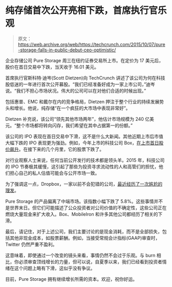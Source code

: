 # 纯存储首次公开亮相下跌，首席执行官乐观 

> 原文：<https://web.archive.org/web/https://techcrunch.com/2015/10/07/pure-storage-falls-in-public-debut-ceo-optimistic/>

企业存储公司 Pure Storage 周三在纽约证券交易所上市。在定价为 17 美元后，股价在首日交易中下跌，当天收于 16.01 美元。

首席执行官斯科特·迪岑(Scott Dietzen)向 TechCrunch 讲述了该公司为何在科技股低迷的一年进行首次公开募股。“我们已经准备好成为一家上市公司，”迪岑说。“我们不担心市场状况。伟大的公司可以在对他们合适的时候出现。”

包括惠普、EMC 和戴尔在内的竞争格局，Dietzen 押注于整个行业的持续发展势头和增长。他说，纯存储“在一个疯狂的大市场中表现非常好”。

Dietzen 补充说，该公司“领先其他市场两年”，他估计市场规模为 240 亿美元。“整个市场都将转向闪存，我们希望在其中占据第一的份额。”

该公司的 IPO 表现在首日交易中下滑，这不是什么大新闻。其他近期上市后市值大幅下跌的 IPO 表现更为强劲。例如，今年上市的科技公司 Box，[在上市首日股价飙升](https://web.archive.org/web/20221210012232/https://beta.techcrunch.com/2015/01/23/as-box-ipo-surges-startup-community-reacts/)。在接下来的几个月里，它的股票下跌了。

对行业观察人士来说，任何当前公开发行的技术都是领头羊。2015 年，科技公司的 IPO 节奏极其缓慢，这引起了那些为投资寻求流动性的人和高管们的担忧，他们担心自己的私人估值可能会与公开市场一致。

为了强调这一点，Dropbox，一家以前不会犯错的公司，[最近经历了一次尴尬的理发](https://web.archive.org/web/20221210012232/https://www.theinformation.com/mutual-funds-mark-down-dropbox-holdings)。

Pure Storage 的产品偏离了中端市场。该指数小幅下跌了 5.8%。这些事情并不是世界末日。但它们可能描述了公众投资者对公司价值的不确定性，这些公司正在燃烧大量现金来扩大收入。Box、MobileIron 和许多其他公司都经历了相关的下滑。

最后，请记住，对于上述公司，我们主要讨论的是现金消耗，而不是全部损失，包括其他非现金成本，如股票薪酬。例如，当接受常规会计指标(GAAP)审查时，Twitter 仍然严重不盈利。

这意味着，即使通过一个改变的镜头来看，事情仍然不会过于乐观。与 burn 相比，你必须审查顶线增长的力量，但可以说，自夏季以来，我们已经看到投资者情绪在这个问题上略有下滑，这似乎没有争议。

目前，Pure Storage 拥有继续增长所需的资本。欢迎，祝你好运。